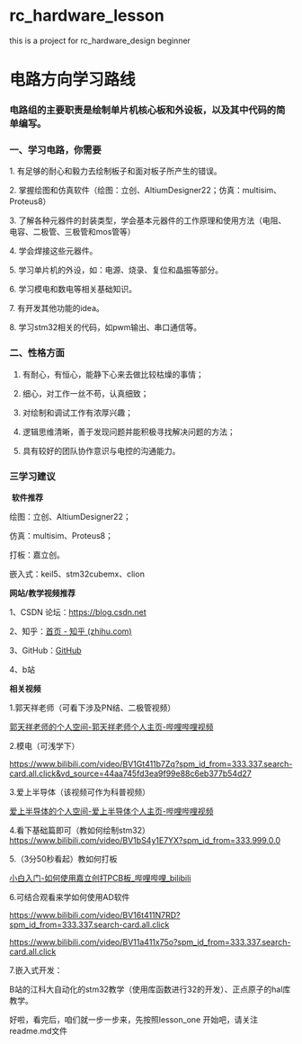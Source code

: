 # rc_hardware_lesson
this is a project for rc_hardware_design beginner
#

# 电路方向学习路线

### 电路组的主要职责是绘制单片机核心板和外设板，以及其中代码的简单编写。

### 一、学习电路，你需要

1. 有足够的耐心和毅力去绘制板子和面对板子所产生的错误。

2. 掌握绘图和仿真软件（绘图：立创、AltiumDesigner22；仿真：multisim、Proteus8）

3. 了解各种元器件的封装类型，学会基本元器件的工作原理和使用方法（电阻、电容、二极管、三极管和mos管等）

4. 学会焊接这些元器件。

5. 学习单片机的外设，如：电源、烧录、复位和晶振等部分。

6. 学习模电和数电等相关基础知识。

7. 有开发其他功能的idea。

8. 学习stm32相关的代码，如pwm输出、串口通信等。

### 二、性格方面

1. 有耐心，有恒心，能静下心来去做比较枯燥的事情；
  
2. 细心，对工作一丝不苟，认真细致；
  
3. 对绘制和调试工作有浓厚兴趣；
  
4. 逻辑思维清晰，善于发现问题并能积极寻找解决问题的方法；
  
5. 具有较好的团队协作意识与电控的沟通能力。
  

### 三学习建议

 **软件推荐**

绘图：立创、AltiumDesigner22；

仿真：multisim、Proteus8；

打板：嘉立创。

嵌入式：keil5、stm32cubemx、clion

**网站/教学视频推荐**

1、CSDN 论坛：[<u><span class="15">https://blog.csdn.net</span></u>](https://blog.csdn.net)

2、知乎：[<u><span class="15"><font face="宋体">首页</font> - 知乎 (zhihu.com)</span></u>](https://www.zhihu.com/)

3、GitHub：[<u><span class="15">GitHub</span></u>](https://github.com/)

4、b站

**相关视频**

1.郭天祥老师（可看下涉及PN结、二极管视频）

[郭天祥老师的个人空间-郭天祥老师个人主页-哔哩哔哩视频](https://space.bilibili.com/1042590734)

2.模电（可浅学下）

https://www.bilibili.com/video/BV1Gt411b7Zq?spm_id_from=333.337.search-card.all.click&vd_source=44aa745fd3ea9f99e88c6eb377b54d27

3.爱上半导体（该视频可作为科普视频）

[爱上半导体的个人空间-爱上半导体个人主页-哔哩哔哩视频](https://space.bilibili.com/395188578)

4.看下基础篇即可（教如何绘制stm32）https://www.bilibili.com/video/BV1bS4y1E7YX?spm_id_from=333.999.0.0

5.（3分50秒看起）教如何打板

[<u><span class="15"><font face="宋体">小白入门</font>-如何使用嘉立创打PCB板_哔哩哔哩_bilibili</span></u>](https://www.bilibili.com/video/BV18i4y1N7KN?spm_id_from=333.337.search-card.all.click)

6.可结合观看来学如何使用AD软件

https://www.bilibili.com/video/BV16t411N7RD?spm_id_from=333.337.search-card.all.click

https://www.bilibili.com/video/BV11a411x75o?spm_id_from=333.337.search-card.all.click

7.嵌入式开发：

B站的江科大自动化的stm32教学（使用库函数进行32的开发）、正点原子的hal库教学。





好啦，看完后，咱们就一步一步来，先按照lesson_one 开始吧，请关注readme.md文件

